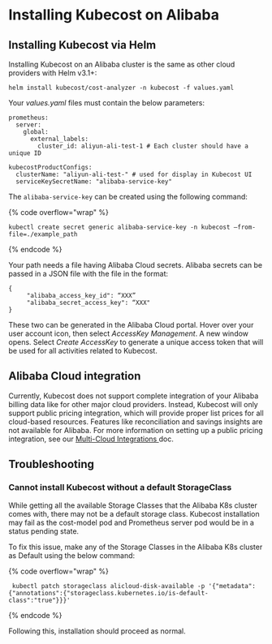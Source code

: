# Installing Kubecost on Alibaba

## Installing Kubecost via Helm

Installing Kubecost on an Alibaba cluster is the same as other cloud providers with Helm v3.1+:

`helm install kubecost/cost-analyzer -n kubecost -f values.yaml`

Your _values.yaml_ files must contain the below parameters:

```
prometheus:
  server:
    global:
      external_labels:
        cluster_id: aliyun-ali-test-1 # Each cluster should have a unique ID

kubecostProductConfigs:
  clusterName: "aliyun-ali-test-" # used for display in Kubecost UI
  serviceKeySecretName: "alibaba-service-key"
```

The `alibaba-service-key` can be created using the following command:

{% code overflow="wrap" %}
```
kubectl create secret generic alibaba-service-key -n kubecost –from-file=./example_path
```
{% endcode %}

Your path needs a file having Alibaba Cloud secrets. Alibaba secrets can be passed in a JSON file with the file in the format:

```
{
     "alibaba_access_key_id": “XXX”
     "alibaba_secret_access_key": “XXX"
}
```

These two can be generated in the Alibaba Cloud portal. Hover over your user account icon, then select _AccessKey Management_. A new window opens. Select _Create AccessKey_ to generate a unique access token that will be used for all activities related to Kubecost.

## Alibaba Cloud integration

Currently, Kubecost does not support complete integration of your Alibaba billing data like for other major cloud providers. Instead, Kubecost will only support public pricing integration, which will provide proper list prices for all cloud-based resources. Features like reconciliation and savings insights are not available for Alibaba. For more information on setting up a public pricing integration, see our [Multi-Cloud Integrations ](https://docs.kubecost.com/install-and-configure/install/cloud-integration/multi-cloud)doc.

## Troubleshooting

### Cannot install Kubecost without a default StorageClass

While getting all the available Storage Classes that the Alibaba K8s cluster comes with, there may not be a default storage class. Kubecost installation may fail as the cost-model pod and Prometheus server pod would be in a status pending state.

To fix this issue, make any of the Storage Classes in the Alibaba K8s cluster as Default using the below command:

{% code overflow="wrap" %}
```
 kubectl patch storageclass alicloud-disk-available -p '{"metadata": {"annotations":{"storageclass.kubernetes.io/is-default-class":"true"}}}' 
```
{% endcode %}

Following this, installation should proceed as normal.

